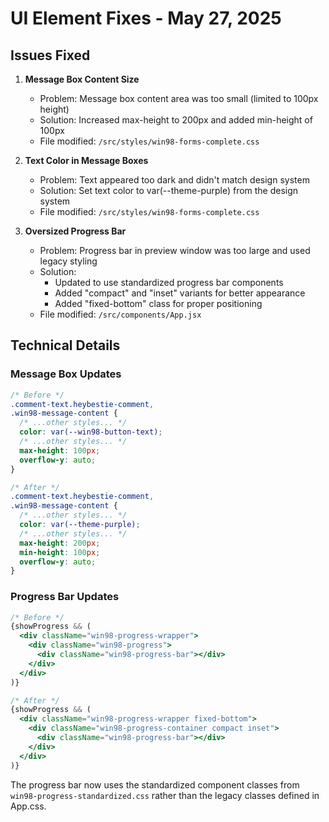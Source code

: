 # UI Element Fixes - May 27, 2025

## Issues Fixed

1. **Message Box Content Size**
   - Problem: Message box content area was too small (limited to 100px height)
   - Solution: Increased max-height to 200px and added min-height of 100px
   - File modified: `/src/styles/win98-forms-complete.css`

2. **Text Color in Message Boxes**
   - Problem: Text appeared too dark and didn't match design system
   - Solution: Set text color to var(--theme-purple) from the design system
   - File modified: `/src/styles/win98-forms-complete.css`

3. **Oversized Progress Bar**
   - Problem: Progress bar in preview window was too large and used legacy styling
   - Solution: 
     - Updated to use standardized progress bar components
     - Added "compact" and "inset" variants for better appearance
     - Added "fixed-bottom" class for proper positioning
   - File modified: `/src/components/App.jsx`

## Technical Details

### Message Box Updates

```css
/* Before */
.comment-text.heybestie-comment,
.win98-message-content {
  /* ...other styles... */
  color: var(--win98-button-text);
  /* ...other styles... */
  max-height: 100px;
  overflow-y: auto;
}

/* After */
.comment-text.heybestie-comment,
.win98-message-content {
  /* ...other styles... */
  color: var(--theme-purple);
  /* ...other styles... */
  max-height: 200px;
  min-height: 100px;
  overflow-y: auto;
}
```

### Progress Bar Updates

```jsx
/* Before */
{showProgress && (
  <div className="win98-progress-wrapper">
    <div className="win98-progress">
      <div className="win98-progress-bar"></div>
    </div>
  </div>
)}

/* After */
{showProgress && (
  <div className="win98-progress-wrapper fixed-bottom">
    <div className="win98-progress-container compact inset">
      <div className="win98-progress-bar"></div>
    </div>
  </div>
)}
```

The progress bar now uses the standardized component classes from `win98-progress-standardized.css` rather than the legacy classes defined in App.css.
